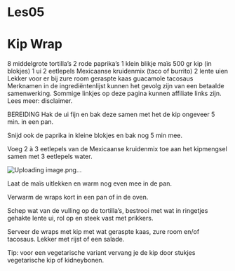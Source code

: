 # Les05
# Kip Wrap
8 middelgrote tortilla’s
2 rode paprika’s
1 klein blikje maïs
500 gr kip (in blokjes)
1 ui
2 eetlepels Mexicaanse kruidenmix (taco of burrito)
2 lente uien
Lekker voor er bij
zure room
geraspte kaas
guacamole
tacosaus
Merknamen in de ingrediëntenlijst kunnen het gevolg zijn van een betaalde samenwerking. Sommige linkjes op deze pagina kunnen affiliate links zijn. Lees meer: disclaimer.


BEREIDING
Hak de ui fijn en bak deze samen met het de kip ongeveer 5 min. in een pan.

Snijd ook de paprika in kleine blokjes en bak nog 5 min mee.

Voeg 2 à 3 eetlepels van de Mexicaanse kruidenmix toe aan het kipmengsel samen met 3 eetlepels water.


![Uploading image.png…]()


Laat de maïs uitlekken en warm nog even mee in de pan.

Verwarm de wraps kort in een pan of in de oven.

Schep wat van de vulling op de tortilla’s, bestrooi met wat in ringetjes gehakte lente ui, rol op en steek vast met prikkers.

Serveer de wraps met kip met wat geraspte kaas, zure room en/of tacosaus. Lekker met rijst of een salade.

Tip: voor een vegetarische variant vervang je de kip door stukjes vegetarische kip of kidneybonen.
